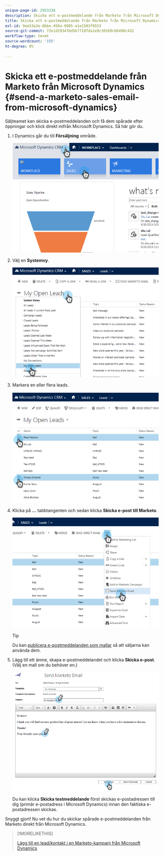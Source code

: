 ```yaml
---
unique-page-id: 2953338
description: Skicka ett e-postmeddelande från Marketo från Microsoft Dynamics - Marketo Docs - produktdokumentation
title: Skicka ett e-postmeddelande från Marketo från Microsoft Dynamics
exl-id: 9ee53a3e-8bbe-458a-9905-a1e1503f9553
source-git-commit: 72e1d29347bd5b77107da1e9c30169cb6490c432
workflow-type: tm+mt
source-wordcount: '155'
ht-degree: 0%

---
```


# Skicka ett e-postmeddelande från Marketo från Microsoft Dynamics {#send-a-marketo-sales-email-from-microsoft-dynamics}

Säljteamet kan skicka e-postmeddelanden och få dem spårade efter öppningar och klick direkt inifrån Microsoft Dynamics. Så här gör du.

1. I Dynamics går du till **Försäljning** område.

   ![](assets/image2014-10-20-11-3a56-3a9.png)

1. Välj en **Systemvy**.

   ![](assets/image2014-10-20-11-3a56-3a20.png)

1. Markera en eller flera leads.

   ![](assets/image2014-10-20-11-3a56-3a35.png)

1. Klicka på **...** tabbtangenten och sedan klicka **Skicka e-post till Marketo**.

   ![](assets/image2014-10-20-11-3a56-3a57.png)

   >[!TIP]
   >
   >Du kan [publicera e-postmeddelanden som mallar](/help/marketo/product-docs/marketo-sales-insight/msi-for-salesforce/features/actions-in-the-msi-panel/send-marketo-email/publish-an-email-to-sales-insight.md) så att säljarna kan använda dem.

1. Lägg till ett ämne, skapa e-postmeddelandet och klicka **Skicka e-post**. (Välj en mall om du behöver en.)

   ![](assets/image2014-10-20-11-3a57-3a8.png)

   Du kan klicka **Skicka testmeddelande** först skickas e-postadressen till dig (primär e-postadress i Microsoft Dynamics) innan den faktiska e-postadressen skickas.

Snyggt gjort! Nu vet du hur du skickar spårade e-postmeddelanden från Marketo direkt från Microsoft Dynamics.

>[!MORELIKETHIS]
>
>[Lägg till en lead/kontakt i en Marketo-kampanj från Microsoft Dynamics](/help/marketo/product-docs/marketo-sales-insight/msi-for-microsoft-dynamics/setting-up-and-using/add-a-lead-contact-to-a-marketo-campaign-from-microsoft-dynamics.md)
